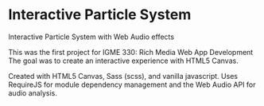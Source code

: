 Interactive Particle System
===========================
Interactive Particle System with Web Audio effects

This was the first project for IGME 330: Rich Media Web App Development
The goal was to create an interactive experience with HTML5 Canvas.

Created with HTML5 Canvas, Sass (scss), and vanilla javascript. 
Uses RequireJS for module dependency management and the Web Audio API for audio analysis.
